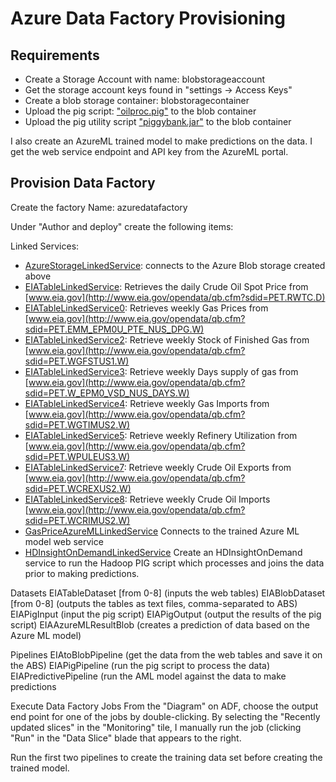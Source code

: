 # Azure Data Factory Provisioning

## Requirements

- Create a Storage Account with name: blobstorageaccount
- Get the storage account keys found in "settings -> Access Keys"
- Create a blob storage container: blobstoragecontainer 
- Upload the pig script: ["oilproc.pig"](/src/blobstoragecontainer/oilproc.pig) to the blob container
- Upload the pig utility script ["piggybank.jar"](/src/blobstoragecontainer/piggybank.jar) to the blob container

I also create an AzureML trained model to make predictions on the data. I get the web service endpoint and API key from the AzureML portal.

## Provision Data Factory

Create the factory Name: azuredatafactory
 
Under "Author and deploy" create the following items:
 
Linked Services:

- [AzureStorageLinkedService](AzureStorageLinkedService.json): connects to the Azure Blob storage created above
- [EIATableLinkedService](EIATableLinkedService.json): Retrieves the daily Crude Oil Spot Price from [www.eia.gov](http://www.eia.gov/opendata/qb.cfm?sdid=PET.RWTC.D)
- [EIATableLinkedService0](EIATableLinkedService0.json): Retrieves weekly Gas Prices from [www.eia.gov](http://www.eia.gov/opendata/qb.cfm?sdid=PET.EMM_EPM0U_PTE_NUS_DPG.W)
- [EIATableLinkedService2](EIATableLinkedService2.json): Retrieve weekly Stock of Finished Gas from [www.eia.gov](http://www.eia.gov/opendata/qb.cfm?sdid=PET.WGFSTUS1.W)
- [EIATableLinkedService3](EIATableLinkedService3.json): Retrieve weekly Days supply of gas from [www.eia.gov](http://www.eia.gov/opendata/qb.cfm?sdid=PET.W_EPM0_VSD_NUS_DAYS.W)
- [EIATableLinkedService4](EIATableLinkedService4.json): Retrieve weekly Gas Imports from [www.eia.gov](http://www.eia.gov/opendata/qb.cfm?sdid=PET.WGTIMUS2.W)
- [EIATableLinkedService5](EIATableLinkedService5.json): Retrieve weekly Refinery Utilization from [www.eia.gov](http://www.eia.gov/opendata/qb.cfm?sdid=PET.WPULEUS3.W)
- [EIATableLinkedService7](EIATableLinkedService7.json): Retrieve weekly Crude Oil Exports from [www.eia.gov](http://www.eia.gov/opendata/qb.cfm?sdid=PET.WCREXUS2.W)
- [EIATableLinkedService8](EIATableLinkedService8.json): Retrieve weekly Crude Oil Imports [www.eia.gov](http://www.eia.gov/opendata/qb.cfm?sdid=PET.WCRIMUS2.W)
- [GasPriceAzureMLLinkedService](GasPriceAzureMLLinkedService.json) Connects to the trained Azure ML model web service
- [HDInsightOnDemandLinkedService](HDInsightOnDemandLinkedService.json) Create an HDInsightOnDemand service to run the Hadoop PIG script which processes and joins the data prior to making predictions.
 
 
 

Datasets
EIATableDataset [from 0-8] (inputs the web tables)
EIABlobDataset [from 0-8] (outputs the tables as text files, comma-separated to ABS)
EIAPigInput (input the pig script)
EIAPigOutput (output the results of the pig script)
EIAAzureMLResultBlob (creates a prediction of data based on the Azure ML model)
 
Pipelines
EIAtoBlobPipeline (get the data from the web tables and save it on the ABS)
EIAPigPipeline (run the pig script to process the data)
EIAPredictivePipeline (run the AML model against the data to make predictions
 
Execute Data Factory Jobs
From the "Diagram" on ADF, choose the output end point for one of the jobs by double-clicking. By selecting the "Recently updated slices" in the "Monitoring" tile, I manually run the job (clicking "Run" in the "Data Slice" blade that appears to the right.
 
Run the first two pipelines to create the training data set before creating the trained model.

